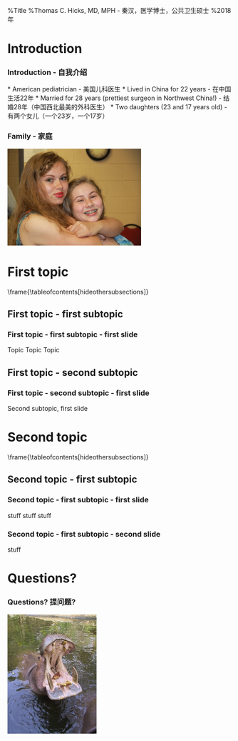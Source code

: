 %Title
%Thomas C. Hicks, MD, MPH - 秦汉，医学博士，公共卫生硕士
%2018年


# Introduction

### Introduction - 自我介绍

<div class="notes"
Edit the introduction!
</div>
* American pediatrician - 美国儿科医生
* Lived in China for 22 years - 在中国生活22年
* Married for 28 years (prettiest surgeon in Northwest China!) - 结婚28年（中国西北最美的外科医生）
* Two daughters (23 and 17 years old) - 有两个女儿（一个23岁，一个17岁）

<div class="notes" 
</div>

### Family - 家庭

<!--ToDo: Update this photo-->

![Lovely daughters!](./img/img_0002_300.jpg)


# First topic
\frame{\tableofcontents[hideothersubsections]}

## First topic - first subtopic

### First topic - first subtopic - first slide

Topic Topic Topic

<div class="notes" 
</div>

## First topic - second subtopic

### First topic - second subtopic - first slide

Second subtopic, first slide

<div class="notes" 
</div>

# Second topic
\frame{\tableofcontents[hideothersubsections]}

## Second topic - first subtopic

### Second topic - first subtopic - first slide

stuff stuff stuff

<div class="notes" 
</div>

### Second topic - first subtopic - second slide

stuff

# Questions?

### Questions? 提问题?

![](./img/img_0510_200.jpg)
